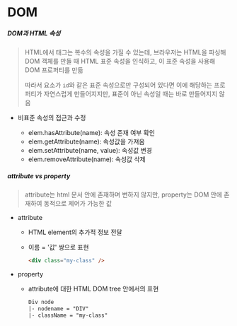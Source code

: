 # DOM



##### DOM과 HTML 속성

> HTML에서 태그는 복수의 속성을 가질 수 있는데, 브라우저는 HTML을 파싱해 DOM 객체를 만들 때 HTML 표준 속성을 인식하고, 이 표준 속성을 사용해 DOM 프로퍼티를 만듦
>
> 따라서 요소가 `id`와 같은 표준 속성으로만 구성되어 있다면 이에 해당하는 프로퍼티가 자연스럽게 만들어지지만, 표준이 아닌 속성일 때는 바로 만들어지지 않음

- 비표준 속성의 접근과 수정

  - elem.hasAttribute(name): 속성 존재 여부 확인
  - elem.getAttribute(name): 속성값을 가져옴
  - elem.setAttribute(name, value): 속성값 변경
  - elem.removeAttribute(name): 속성값 삭제




##### attribute vs property

> attribute는 html 문서 안에 존재하며 변하지 않지만, property는 DOM 안에 존재하여 동적으로 제어가 가능한 값

- attribute

  - HTML element의 추가적 정보 전달

  - 이름 = '값' 쌍으로 표현

    ```html
    <div class="my-class" />
    ```

- property

  - attribute에 대한 HTML DOM tree 안에서의 표현

    ```html
    Div node
    |- nodename = "DIV"
    |- className = "my-class"
    ```